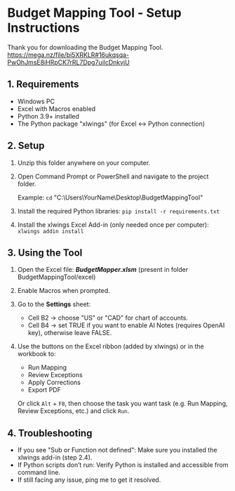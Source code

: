 # Budget Mapping Tool - Setup Instructions

Thank you for downloading the Budget Mapping Tool. https://mega.nz/file/bi5XRKLR#16ukqsqa-PwOhJmsE8iHRpCK7rRL7Dpg7uilcDnkvjU

## 1. Requirements
- Windows PC
- Excel with Macros enabled
- Python 3.9+ installed
- The Python package "xlwings" (for Excel ↔ Python connection)

## 2. Setup

1. Unzip this folder anywhere on your computer.
2. Open Command Prompt or PowerShell and navigate to the project folder.

   Example:
   `cd` "C:\Users\YourName\Desktop\BudgetMappingTool"

3. Install the required Python libraries:
   `pip install -r requirements.txt`

4. Install the xlwings Excel Add-in (only needed once per computer):
   `xlwings addin install`

## 3. Using the Tool

1. Open the Excel file: ***BudgetMapper.xlsm*** (present in folder BudgetMappingTool/excel)
2. Enable Macros when prompted.
3. Go to the **Settings** sheet:
   - Cell B2 → choose "US" or "CAD" for chart of accounts.
   - Cell B4 → set TRUE if you want to enable AI Notes (requires OpenAI key), otherwise leave FALSE.
4. Use the buttons on the Excel ribbon (added by xlwings) or in the workbook to:
   - Run Mapping
   - Review Exceptions
   - Apply Corrections
   - Export PDF

   Or click `Alt` + `F8`, then choose the task you want task (e.g. Run Mapping, Review Exceptions, etc.) and click `Run`.

## 4. Troubleshooting

- If you see "Sub or Function not defined":
  Make sure you installed the xlwings add-in (step 2.4).
- If Python scripts don’t run:
  Verify Python is installed and accessible from command line.
- If still facing any issue, ping me to get it resolved.

